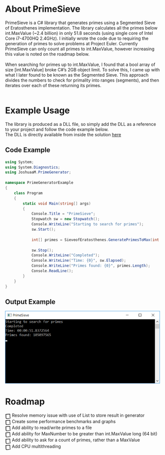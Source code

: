# About PrimeSieve

PrimeSieve is a C# library that generates primes using a Segmented Sieve of Eratosthenes implementation. The library calculates all the primes below int.MaxValue (~2.4 billion) in only 51.8 seconds (using single core of Intel Core i7-4700HQ 2.4GHz). I initially wrote the code due to requiring the generation of primes to solve problems at Project Euler. Currently PrimeSieve can only count all primes to int.MaxValue, however increasing this value is noted on the roadmap below.</br>
</br>
When searching for primes up to int.MaxValue, I found that a bool array of size [int.MaxValue] broke C#’s 2GB object limit. To solve this, I came up with what I later found to be known as the Segmented Sieve. This approach divides the numbers to check for primality into ranges (segments), and then iterates over each of these returning its primes.</br>
</br>

# Example Usage

The library is produced as a DLL file, so simply add the DLL as a reference to your project and follow the code example below.</br>
The DLL is directly available from inside the solution <a href="https://github.com/JoshuaaMichael/PrimeSieve/blob/master/PrimeSieve.dll?raw=true">here</a>

## Code Example
```C#
using System;
using System.Diagnostics;
using JoshuaaM.PrimeGenerator;

namespace PrimeGeneratorExample
{
    class Program
    {
        static void Main(string[] args)
        {
            Console.Title = "PrimeSieve";
            Stopwatch sw = new Stopwatch();
            Console.WriteLine("Starting to search for primes");
            sw.Start();

            int[] primes = SieveofEratosthenes.GeneratePrimesToMax(int.MaxValue);

            sw.Stop();
            Console.WriteLine("Completed");
            Console.WriteLine("Time: {0}", sw.Elapsed);
            Console.WriteLine("Primes found: {0}", primes.Length);
            Console.ReadLine();
        }
    }
}
```

## Output Example

![PrimeSeive Windows screenshot](https://github.com/JoshuaaMichael/PrimeSieve/blob/master/Images/PrimeSieve.png?raw=true)

# Roadmap

<img src="https://github.com/JoshuaaMichael/PrimeSieve/blob/master/Images/Unchecked.png?raw=true" height="20" align="absmiddle"/>Resolve memory issue with use of List to store result in generator</br>
<img src="https://github.com/JoshuaaMichael/PrimeSieve/blob/master/Images/Unchecked.png?raw=true" height="20" align="absmiddle"/>Create some performance benchmarks and graphs</br>
<img src="https://github.com/JoshuaaMichael/PrimeSieve/blob/master/Images/Unchecked.png?raw=true" height="20" align="absmiddle"/>Add ability to read/write primes to a file</br>
<img src="https://github.com/JoshuaaMichael/PrimeSieve/blob/master/Images/Unchecked.png?raw=true" height="20" align="absmiddle"/>Add ability for MaxNumber to be greater than int.MaxValue long (64 bit)</br>
<img src="https://github.com/JoshuaaMichael/PrimeSieve/blob/master/Images/Unchecked.png?raw=true" height="20" align="absmiddle"/>Add ability to ask for a count of primes, rather than a MaxValue</br>
<img src="https://github.com/JoshuaaMichael/PrimeSieve/blob/master/Images/Unchecked.png?raw=true" height="20" align="absmiddle"/>Add CPU multithreading</br>